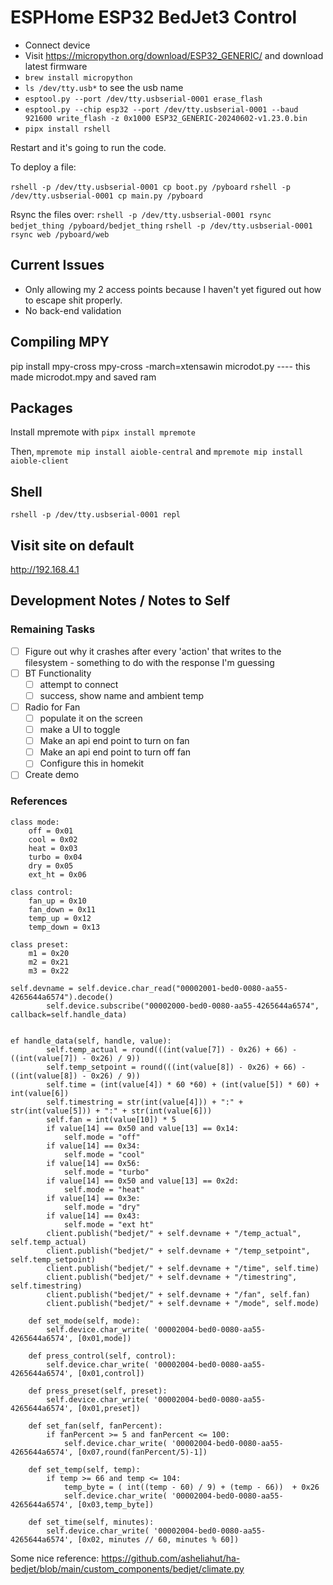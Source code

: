 # ESPHome ESP32 BedJet3 Control

* Connect device
* Visit https://micropython.org/download/ESP32_GENERIC/ and download latest firmware
* `brew install micropython`
* `ls /dev/tty.usb*` to see the usb name
* `esptool.py --port /dev/tty.usbserial-0001 erase_flash`
* `esptool.py --chip esp32 --port /dev/tty.usbserial-0001 --baud 921600 write_flash -z 0x1000 ESP32_GENERIC-20240602-v1.23.0.bin`
* `pipx install rshell`

Restart and it's going to run the code.

To deploy a file:

`rshell -p /dev/tty.usbserial-0001 cp boot.py /pyboard`
`rshell -p /dev/tty.usbserial-0001 cp main.py /pyboard`

Rsync the files over:
`rshell -p /dev/tty.usbserial-0001 rsync bedjet_thing /pyboard/bedjet_thing`
`rshell -p /dev/tty.usbserial-0001 rsync web /pyboard/web`

## Current Issues

* Only allowing my 2 access points because I haven't yet figured out how to escape shit properly.
* No back-end validation

## Compiling MPY

pip install mpy-cross
mpy-cross -march=xtensawin microdot.py ---- this made microdot.mpy and saved ram

## Packages

Install mpremote with `pipx install mpremote`

Then, `mpremote mip install aioble-central` and `mpremote mip install aioble-client`

## Shell

`rshell -p /dev/tty.usbserial-0001 repl`

## Visit site on default

http://192.168.4.1

## Development Notes / Notes to Self

### Remaining Tasks

- [ ] Figure out why it crashes after every 'action' that writes to the filesystem - something to do with the response I'm guessing
- [ ] BT Functionality
    - [ ] attempt to connect
    - [ ] success, show name and ambient temp
- [ ] Radio for Fan
    - [ ] populate it on the screen
    - [ ] make a UI to toggle
    - [ ] Make an api end point to turn on fan
    - [ ] Make an api end point to turn off fan
    - [ ] Configure this in homekit
- [ ] Create demo

### References

```
class mode:
	off = 0x01
	cool = 0x02
	heat = 0x03
	turbo = 0x04
	dry = 0x05
	ext_ht = 0x06
	
class control:
	fan_up = 0x10
	fan_down = 0x11
	temp_up = 0x12
	temp_down = 0x13
	
class preset:
	m1 = 0x20
	m2 = 0x21
	m3 = 0x22

self.devname = self.device.char_read("00002001-bed0-0080-aa55-4265644a6574").decode()
		self.device.subscribe("00002000-bed0-0080-aa55-4265644a6574", callback=self.handle_data)


ef handle_data(self, handle, value):
		self.temp_actual = round(((int(value[7]) - 0x26) + 66) - ((int(value[7]) - 0x26) / 9))
		self.temp_setpoint = round(((int(value[8]) - 0x26) + 66) - ((int(value[8]) - 0x26) / 9))
		self.time = (int(value[4]) * 60 *60) + (int(value[5]) * 60) + int(value[6])
		self.timestring = str(int(value[4])) + ":" + str(int(value[5])) + ":" + str(int(value[6]))
		self.fan = int(value[10]) * 5
		if value[14] == 0x50 and value[13] == 0x14:
			self.mode = "off"
		if value[14] == 0x34:
			self.mode = "cool"
		if value[14] == 0x56:
			self.mode = "turbo"
		if value[14] == 0x50 and value[13] == 0x2d:
			self.mode = "heat"
		if value[14] == 0x3e:
			self.mode = "dry"
		if value[14] == 0x43:
			self.mode = "ext ht"
		client.publish("bedjet/" + self.devname + "/temp_actual", self.temp_actual)
		client.publish("bedjet/" + self.devname + "/temp_setpoint", self.temp_setpoint)
		client.publish("bedjet/" + self.devname + "/time", self.time)
		client.publish("bedjet/" + self.devname + "/timestring", self.timestring)
		client.publish("bedjet/" + self.devname + "/fan", self.fan)
		client.publish("bedjet/" + self.devname + "/mode", self.mode)
	
	def set_mode(self, mode):
		self.device.char_write( '00002004-bed0-0080-aa55-4265644a6574', [0x01,mode])
		
	def press_control(self, control):
		self.device.char_write( '00002004-bed0-0080-aa55-4265644a6574', [0x01,control])
		
	def press_preset(self, preset):
		self.device.char_write( '00002004-bed0-0080-aa55-4265644a6574', [0x01,preset])

	def set_fan(self, fanPercent):
		if fanPercent >= 5 and fanPercent <= 100:
			self.device.char_write( '00002004-bed0-0080-aa55-4265644a6574', [0x07,round(fanPercent/5)-1])
		
	def set_temp(self, temp):
		if temp >= 66 and temp <= 104:
			temp_byte = ( int((temp - 60) / 9) + (temp - 66))  + 0x26
			self.device.char_write( '00002004-bed0-0080-aa55-4265644a6574', [0x03,temp_byte])
		
	def set_time(self, minutes):
		self.device.char_write( '00002004-bed0-0080-aa55-4265644a6574', [0x02, minutes // 60, minutes % 60])
```

Some nice reference: https://github.com/asheliahut/ha-bedjet/blob/main/custom_components/bedjet/climate.py

